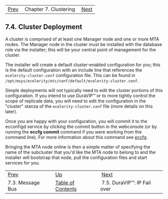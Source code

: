 |     |     |     |
| --- | --- | --- |
| [Prev](cluster.config.mbus)  | Chapter 7. Clustering |  [Next](cluster.config.duravip.php) |

## 7.4. Cluster Deployment

A cluster is comprised of at least one Manager node and one or more MTA nodes. The Manager node in the cluster must be installed with the database role via the installer; this will be your central point of management for the cluster.

The installer will create a default cluster-enabled configuration for you; this is the default configuration with an include line that references the `ecelerity-cluster.conf` configuration file. This can be found in `/opt/msys/ecelerity/etc/conf/default/ecelerity-cluster.conf`.

Simple deployments will not typically need to edit the cluster portions of this configuration. If you intend to use DuraVIP™ or to more tightly control the scope of replicate data, you will need to edit the configuration in the "cluster" stanza of the `ecelerity-cluster.conf` file (more details on this later).

Once you are happy with your configuration, you will commit it to the ecconfigd service by clicking the commit button in the webconsole (or by running the **eccfg commit**        command if you were working from the command line). For more information about this command see [eccfg](executable.eccfg "eccfg").

Bringing the MTA node online is then a simple matter of specifying the name of the subcluster that you'd like the MTA node to belong to and the installer will bootstrap that node, pull the configuration files and start services for you.

|     |     |     |
| --- | --- | --- |
| [Prev](cluster.config.mbus)  | [Up](cluster.php) |  [Next](cluster.config.duravip.php) |
| 7.3. Message Bus  | [Table of Contents](index) |  7.5. DuraVIP™: IP Fail over |
